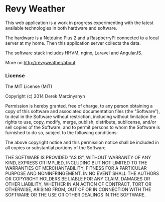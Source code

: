 # Revy Weather

This web application is a work in progress experimenting with the latest available technologies in both hardware and software.

The hardware is a Netduino Plus 2 and a RaspberryPi connected to a local server at my home. Then this application server collects the data.

The software stack includes HHVM, nginx, Laravel and AngularJS.

More on [http://revyweather/about](http://revyweather/about)


### License

The MIT License (MIT)

Copyright (c) 2014 Derek Marcinyshyn

Permission is hereby granted, free of charge, to any person obtaining a copy
of this software and associated documentation files (the "Software"), to deal
in the Software without restriction, including without limitation the rights
to use, copy, modify, merge, publish, distribute, sublicense, and/or sell
copies of the Software, and to permit persons to whom the Software is
furnished to do so, subject to the following conditions:

The above copyright notice and this permission notice shall be included in
all copies or substantial portions of the Software.

THE SOFTWARE IS PROVIDED "AS IS", WITHOUT WARRANTY OF ANY KIND, EXPRESS OR
IMPLIED, INCLUDING BUT NOT LIMITED TO THE WARRANTIES OF MERCHANTABILITY,
FITNESS FOR A PARTICULAR PURPOSE AND NONINFRINGEMENT. IN NO EVENT SHALL THE
AUTHORS OR COPYRIGHT HOLDERS BE LIABLE FOR ANY CLAIM, DAMAGES OR OTHER
LIABILITY, WHETHER IN AN ACTION OF CONTRACT, TORT OR OTHERWISE, ARISING FROM,
OUT OF OR IN CONNECTION WITH THE SOFTWARE OR THE USE OR OTHER DEALINGS IN
THE SOFTWARE.